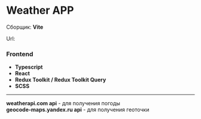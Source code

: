 # Weather APP

Сборщик: **Vite**

Url: 

### Frontend
- **Typescript**
- **React**
- **Redux Toolkit / Redux Toolkit Query**
- **SCSS**

***
**weatherapi.com api** - для получения погоды<br/>
**geocode-maps.yandex.ru api** - для получения геоточки